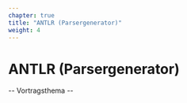 ```yaml
---
chapter: true
title: "ANTLR (Parsergenerator)"
weight: 4
---
```



# ANTLR (Parsergenerator)

-- Vortragsthema --
